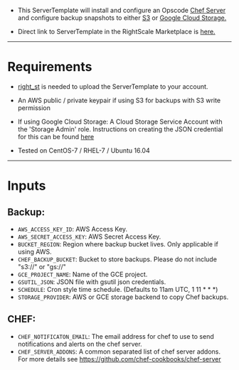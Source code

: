 * This ServerTemplate will install and configure an Opscode [Chef Server](https://www.chef.io/chef/) and configure backup snapshots to either [S3](https://aws.amazon.com/s3/) or [Google Cloud Storage.](https://cloud.google.com/storage/)

* Direct link to ServerTemplate in the RightScale Marketplace is [here.](https://us-3.rightscale.com/library/server_templates/Chef-Server-for-Linux-RightLin/lineage/57238)

---

Requirements
============

* [right_st](https://github.com/rightscale/right_st) is needed to upload the ServerTemplate to your account.

* An AWS public / private keypair if using S3 for backups with S3 write permission

* If using Google Cloud Storage: A Cloud Storage Service Account with the 'Storage Admin' role. Instructions on creating the JSON credential for this can be found [here](https://cloud.google.com/iam/docs/creating-managing-service-accounts)

* Tested on CentOS-7 / RHEL-7 / Ubuntu 16.04

---

Inputs
======

Backup:
------

 * `AWS_ACCESS_KEY_ID`: AWS Access Key.
 * `AWS_SECRET_ACCESS_KEY`: AWS Secret Access Key.
 * `BUCKET_REGION`: Region where backup bucket lives. Only applicable if using AWS.
 * `CHEF_BACKUP_BUCKET`: Bucket to store backups. Please do not include "s3://" or "gs://"
 * `GCE_PROJECT_NAME`: Name of the GCE project.
 * `GSUTIL_JSON`: JSON file with gsutil json credentials.
 * `SCHEDULE`: Cron style time schedule. (Defaults to 11am UTC, 1 11 * * *)
 * `STORAGE_PROVIDER`: AWS or GCE storage backend to copy Chef backups.

CHEF:
----

* `CHEF_NOTIFICATON_EMAIL`: The email address for chef to use to send notifications and alerts on the chef server.
* `CHEF_SERVER_ADDONS`: A common separated list of chef server addons. For more details see https://github.com/chef-cookbooks/chef-server

